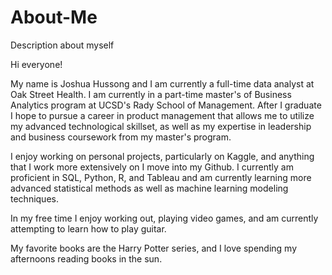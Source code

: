 # About-Me
Description about myself

Hi everyone!

My name is Joshua Hussong and I am currently a full-time data analyst at Oak Street Health. I am currently in a part-time master's of Business Analytics program at UCSD's Rady School of Management. After I graduate I hope to pursue a career in product management that allows me to utilize my advanced technological skillset, as well as my expertise in leadership and business coursework from my master's program.

I enjoy working on personal projects, particularly on Kaggle, and anything that I work more extensively on I move into my Github. I currently am proficient in SQL, Python, R, and Tableau and am currently learning more advanced statistical methods as well as machine learning modeling techniques. 

In my free time I enjoy working out, playing video games, and am currently attempting to learn how to play guitar. 

My favorite books are the Harry Potter series, and I love spending my afternoons reading books in the sun.


